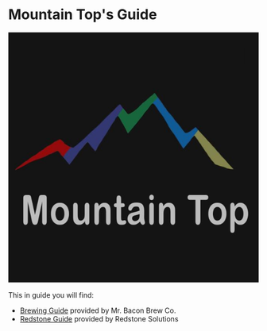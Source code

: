 # Mountain Top's Guide

![Mountain Top Logo](mountain.top.jpg)

This in guide you will find:

* [Brewing Guide](docs/brew/readme.md) provided by Mr. Bacon Brew Co.
* [Redstone Guide](docs/redstone/readme.md) provided by Redstone Solutions
